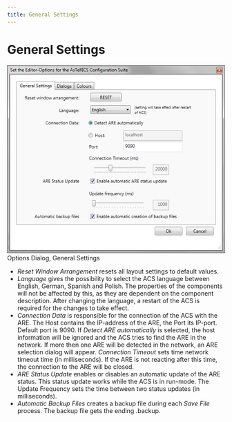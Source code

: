 ```yaml
---
title: General Settings
---
```


# General Settings

![Screenshot: Options Dialog, General Settings](./img/general_settings.png "Screenshot: Options Dialog, General Settings")  
Options Dialog, General Settings

- _Reset Window Arrangement_ resets all layout settings to default values.
- _Language_ gives the possibility to select the ACS language between English, German, Spanish and Polish. The properties of the components will not be affected by this, as they are dependent on the component description. After changing the language, a restart of the ACS is required for the changes to take effect.
- _Connection Data_ is responsible for the connection of the ACS with the ARE. The Host contains the IP-address of the ARE, the Port its IP-port. Default port is 9090. If _Detect ARE automatically_ is selected, the host information will be ignored and the ACS tries to find the ARE in the network. If more then one ARE will be detected in the network, an ARE selection dialog will appear. _Connection Timeout_ sets time network timeout time (in milliseconds). If the ARE is not reacting after this time, the connection to the ARE will be closed.
- _ARE Status Update_ enables or disables an automatic update of the ARE status. This status update works while the ACS is in run-mode. The Update Frequency sets the time between two status updates (in milliseconds).
- _Automatic Backup Files_ creates a backup file during each _Save File_ process. The backup file gets the ending .backup.
